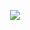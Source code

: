 <p align="center">
  <a href="https://letshash.it?ref=github.com">
  <img src="https://user-images.githubusercontent.com/6382002/134705526-3f818d4d-1e8d-4025-b85c-4107d7fcd9ef.png">
  </a>
</p>
